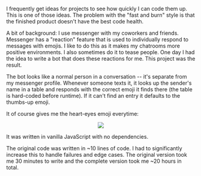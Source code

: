 I frequently get ideas for projects to see how quickly I can code them up. This is one of those ideas. The problem with the "fast and burn" style is that the finished product doesn't have the best code health.

A bit of background: I use messenger with my coworkers and friends. Messenger has a "reaction" feature that is used to individually respond to messages with emojis. I like to do this as it makes my chatrooms more positive environments. I also sometimes do it to tease people. One day I had the idea to write a bot that does these reactions for me. This project was the result.

The bot looks like a normal person in a conversation -- it's separate from my messenger profile. Whenever someone texts it, it looks up the sender's name in a table and responds with the correct emoji it finds there (the table is hard-coded before runtime). If it can't find an entry it defaults to the thumbs-up emoji.

It of course gives me the heart-eyes emoji everytime:

<center> <img src="require('assets/images/projects/messenger_bot/messenger_bot_1.png')" style="max-width: 600;" /> </center>

It was written in vanilla JavaScript with no dependencies.

The original code was written in ~10 lines of code. I had to significantly increase this to handle failures and edge cases. The original version took me 30 minutes to write and the complete version took me ~20 hours in total.
